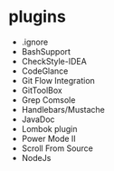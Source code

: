 # plugins

- .ignore
- BashSupport
- CheckStyle-IDEA
- CodeGlance
- Git Flow Integration
- GitToolBox
- Grep Comsole
- Handlebars/Mustache
- JavaDoc
- Lombok plugin
- Power Mode II
- Scroll From Source
- NodeJs
